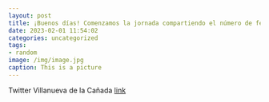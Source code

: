 ```yaml
---
layout: post
title: ¡Buenos días! Comenzamos la jornada compartiendo el número de febrero de “Villanueva al día”, la revista municipal de Villanue...
date: 2023-02-01 11:54:02
categories: uncategorized
tags:
- random
image: /img/image.jpg
caption: This is a picture
---
```

Twitter Villanueva de la Cañada [link](https://twitter.com/AytoVDLCanada/status/1620696548480004096)

